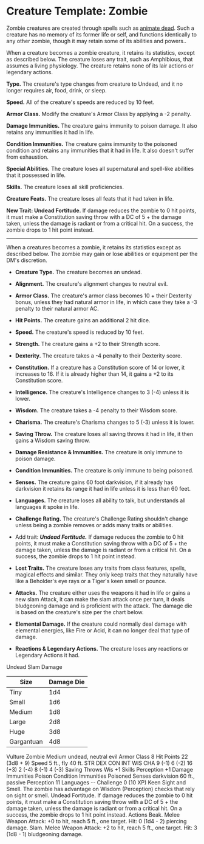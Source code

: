 # Creature Template: Zombie
Zombie creatures are created through spells such as [animate dead](../Magic/Spells/animate-dead.md). Such a creature has no memory of its former life or self, and functions identically to any other zombie, though it may retain some of its abilities and powers..

When a creature becomes a zombie creature, it retains its statistics, except as described below. The creature loses any trait, such as Amphibious, that assumes a living physiology. The creature retains none of its lair actions or legendary actions.

**Type.** The creature's type changes from creature to Undead, and it no longer requires air, food, drink, or sleep.

**Speed.** All of the creature's speeds are reduced by 10 feet.

**Armor Class.** Modify the creature's Armor Class by applying a -2 penalty.

**Damage Immunities.** The creature gains immunity to poison damage. It also retains any immunities it had in life.

**Condition Immunities.** The creature gains immunity to the poisoned condition and retains any immunities that it had in life. It also doesn't suffer from exhaustion.

**Special Abilities.** The creature loses all supernatural and spell-like abilities that it possessed in life.

**Skills.** The creature loses all skill proficiencies.

**Creature Feats.** The creature loses all feats that it had taken in life.

**New Trait: Undead Fortitude.** If damage reduces the zombie to 0 hit points, it must make a Constitution saving throw with a DC of 5 + the damage taken, unless the damage is radiant or from a critical hit. On a success, the zombie drops to 1 hit point instead.

---

When a creatures becomes a zombie, it retains its statistics except as described below. The zombie may gain or lose abilities or equipment per the DM's discretion.

* **Creature Type.** The creature becomes an undead.

* **Alignment.** The creature's alignment changes to neutral evil.

* **Armor Class.** The creature's armor class becomes 10 + their Dexterity bonus, unless they had natural armor in life, in which case they take a -3 penalty to their natural armor AC.

* **Hit Points.** The creature gains an additional 2 hit dice.

* **Speed.** The creature's speed is reduced by 10 feet.

* **Strength.** The creature gains a +2 to their Strength score.

* **Dexterity.** The creature takes a -4 penalty to their Dexterity score.

* **Constitution.** If a creature has a Constitution score of 14 or lower, it increases to 16. If it is already higher than 14, it gains a +2 to its Constitution score.

* **Intelligence.** The creature's Intelligence changes to 3 (-4) unless it is lower.

* **Wisdom.** The creature takes a -4 penalty to their Wisdom score.

* **Charisma.** The creature's Charisma changes to 5 (-3) unless it is lower.

* **Saving Throw.** The creature loses all saving throws it had in life, it then gains a Wisdom saving throw.

* **Damage Resistance & Immunities.** The creature is only immune to poison damage.

* **Condition Immunities.** The creature is only immune to being poisoned.

* **Senses.** The creature gains 60 foot darkvision, if it already has darkvision it retains its range it had in life unless it is less than 60 feet.

* **Languages.** The creature loses all ability to talk, but understands all languages it spoke in life.

* **Challenge Rating.** The creature's Challenge Rating shouldn't change unless being a zombie removes or adds many traits or abilities.

* Add trait: ***Undead Fortitude.*** If damage reduces the zombie to 0 hit points, it must make a Constitution saving throw with a DC of 5 + the damage taken, unless the damage is radiant or from a critical hit. On a success, the zombie drops to 1 hit point instead.

* **Lost Traits.** The creature loses any traits from class features, spells, magical effects and similar. They only keep traits that they naturally have like a Beholder's eye rays or a Tiger's keen smell or pounce.

* **Attacks.** The creature either uses the weapons it had in life or gains a new slam Attack, it can make the slam attack once per turn, it deals bludgeoning damage and is proficient with the attack. The damage die is based on the creature's size per the chart below.

* **Elemental Damage.** If the creature could normally deal damage with elemental energies, like Fire or Acid, it can no longer deal that type of damage.

* **Reactions & Legendary Actions.** The creature loses any reactions or Legendary Actions it had.

Undead Slam Damage

Size | Damage Die
---- | ----------
Tiny | 1d4
Small| 1d6
Medium| 1d8
Large | 2d8
Huge  | 3d8
Gargantuan | 4d8

Vulture Zombie
Medium undead, neutral evil
Armor Class 8
Hit Points 22 (3d8 + 9)
Speed 5 ft., fly 40 ft.
STR DEX CON INT WIS CHA
9 (-1) 6 (-2) 16 (+3) 2 (-4) 8 (-1) 4 (-3)
Saving Throws Wis +1
Skills Perception +1
Damage Immunities Poison
Condition Immunities Poisoned
Senses darkvision 60 ft., passive Perception 11
Languages --
Challenge 0 (10 XP)
Keen Sight and Smell. The zombie has advantage on
Wisdom (Perception) checks that rely on sight or
smell.
Undead Fortitude. If damage reduces the zombie to 0
hit points, it must make a Constitution saving throw
with a DC of 5 + the damage taken, unless the
damage is radiant or from a critical hit. On a success,
the zombie drops to 1 hit point instead.
Actions
Beak. Melee Weapon Attack: +0 to hit, reach 5 ft.,
one target. Hit: 0 (1d4 - 2) piercing damage.
Slam. Melee Weapon Attack: +2 to hit, reach 5 ft.,
one target. Hit: 3 (1d8 - 1) bludgeoning damage.
